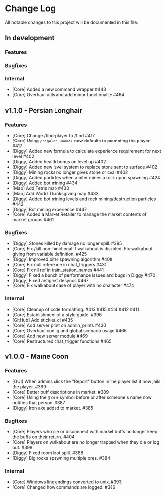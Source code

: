 # Change Log

All notable changes to this project will be documented in this file.


## In development


### Features
### Bugfixes
### Internal
- [Core] Added a new command wrapper #443
- [Core] Overhaul utils and add minor functionality #464

## v1.1.0 - Persian Longhair

### Features
- [Core] Change /find-player to /find #417
- [Core] Using `/regular <name>` now defaults to promoting the player. #417
- [Diggy] Added new formula to calculate experience requirement for next level #402
- [Diggy] Added health bonus on level up #402
- [Diggy] Added new level system to replace stone sent to surface #402
- [Diggy] Mining rocks no longer gives stone or coal #402
- [Diggy] Added particles when a biter mines a rock upon spawning #424
- [Diggy] Added bot mining #434
- [Map] Add Tetris map #433
- [Map] Add World Thanksgiving map #433
- [Diggy] Added bot mining levels and rock mining/destruction particles #442
- [Diggy] Bot mining experience #447
- [Core] Added a Market Retailer to manage the market contents of market groups #461

### Bugfixes
- [Diggy] Stones killed by damage no longer spill. #395
- [Core] Fix /kill non-functional if walkabout is disabled. Fix walkabout giving from variable definition. #425
- [Diggy] Improved biter spawning algorithm #408
- [Core] Fix null reference in chat_triggers #431
- [Core] Fix nil ref in train_station_names #441
- [Diggy] Fixed a bunch of performance issues and bugs in Diggy #470
- [Diggy] Fixed antigrief desyncs #467
- [Core] Fix walkabout case of player with no character #474

### Internal
- [Core] Cleanup of code formatting. #413 #415 #414 #412 #411
- [Core] Establishment of a style guide. #396
- [GitHub] Add stickler_ci #435
- [Core] Add server print on admin_prints #430
- [Core] Overhaul config and global.scenario usage #466
- [Core] Add new server module #469
- [Core] Restructured chat_trigger functions #465

## v1.0.0 - Maine Coon

### Features
- [GUI] When admins click the "Report" button in the player list it now jails the player.  #399
- [Core] Better buff descriptions in market. #389
- [Core] Using the `@` or `#` symbol before or after someone's name now notifies that person. #387
- [Diggy] Iron axe added to market. #385

### Bugfixes
- [Core] Players who die or disconnect with market buffs no longer keep the buffs on their return. #404
- [Core] Players on walkabout are no longer trapped when they die or log out. #398
- [Diggy] Fixed room loot spill. #388
- [Diggy] Big rocks spawning multiple ores. #384

### Internal
- [Core] Windows line endings converted to unix. #393
- [Core] Changed how commands are logged. #386
